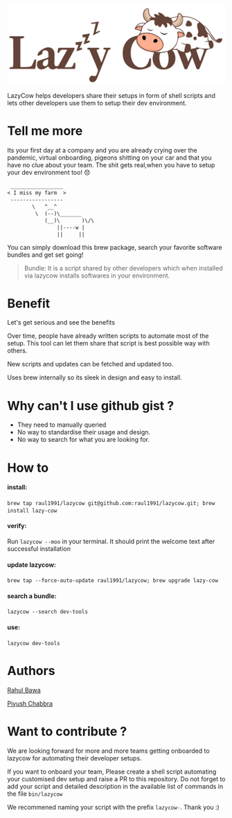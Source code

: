 ![This is an image](lazy-cow-logo.png)

LazyCow helps developers share their setups in form of shell scripts and lets other developers use them to setup their dev environment.

# Tell me more

Its your first day at a company and you are already crying over the pandemic, virtual onboarding, pigeons shitting on your car and that you have no clue about your team. The shit gets real,when you have to setup your dev environment too! :disappointed:
```
 _________________
< I miss my farm  >
 -----------------
        \   ^__^
         \  (--)\_______
            (__)\       )\/\
                ||----w |
                ||     ||
```
You can simply download this brew package, search your favorite software bundles and get set going!

> Bundle: It is a script shared by other developers which when installed via lazycow installs softwares in your environment.

# Benefit
Let's get serious and see the benefits

Over time, people have already written scripts to automate most of the setup. This tool can let them share that script is best possible way with others.

New scripts and updates can be fetched and updated too.

Uses brew internally so its sleek in design and easy to install.

# Why can't I use github gist ?

- They need to manually queried
- No way to standardise their usage and design.
- No way to search for what you are looking for.

# How to

#### install:

`brew tap raul1991/lazycow git@github.com:raul1991/lazycow.git; brew install lazy-cow`

#### verify:

Run `lazycow --moo` in your terminal. It should print the welcome text after successful installation

#### update lazycow:

`brew tap --force-auto-update raul1991/lazycow; brew upgrade lazy-cow`

#### search a bundle:

`lazycow --search dev-tools`

#### use:

`lazycow dev-tools`

# Authors

[Rahul Bawa](https://github.com/raul1991)

[Piyush Chabbra](https://github.com/piyushchhabra)

# Want to contribute ?
We are looking forward for more and more teams getting onboarded to lazycow for automating their developer setups. 

If you want to onboard your team, Please create a shell script automating your customised dev setup and raise a PR to this repository. Do not forget to add your script and detailed description in the available list of commands in the file `bin/lazycow`

We recommened naming your script with the prefix `lazycow-`. Thank you :)
